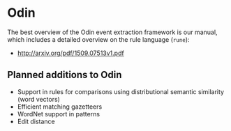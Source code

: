 # Odin

The best overview of the Odin event extraction framework is our manual, which includes a detailed overview on the rule language (`rune`):
- http://arxiv.org/pdf/1509.07513v1.pdf

## Planned additions to Odin
- Support in rules for comparisons using distributional semantic similarity (word vectors)
- Efficient matching gazetteers
- WordNet support in patterns
- Edit distance
